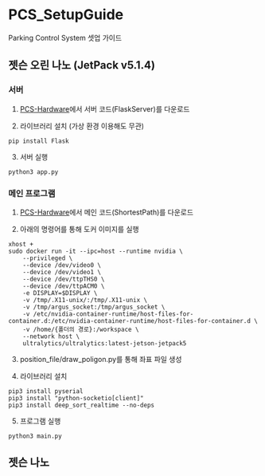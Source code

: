 # PCS_SetupGuide

Parking Control System 셋업 가이드

## 젯슨 오린 나노 (JetPack v5.1.4)

### 서버

1. [PCS-Hardware](https://github.com/Parking-control-system/Parking-control-system-Python-Hardware)에서 서버 코드(FlaskServer)를 다운로드

2. 라이브러리 설치 (가상 환경 이용해도 무관)

```
pip install Flask
```

3. 서버 실행

```
python3 app.py
```

### 메인 프로그램

1. [PCS-Hardware](https://github.com/Parking-control-system/Parking-control-system-Python-Hardware)에서 메인 코드(ShortestPath)를 다운로드

2. 아래의 명령어를 통해 도커 이미지를 실행

```
xhost +
sudo docker run -it --ipc=host --runtime nvidia \
    --privileged \
    --device /dev/video0 \
    --device /dev/video1 \
    --device /dev/ttpTHS0 \
    --device /dev/ttpACM0 \
    -e DISPLAY=$DISPLAY \
    -v /tmp/.X11-unix/:/tmp/.X11-unix \
    -v /tmp/argus_socket:/tmp/argus_socket \
    -v /etc/nvidia-container-runtime/host-files-for-container.d:/etc/nvidia-container-runtime/host-files-for-container.d \
    -v /home/{폴더의 경로}:/workspace \
    --network host \
    ultralytics/ultralytics:latest-jetson-jetpack5
```

3. position_file/draw_poligon.py를 통해 좌표 파일 생성

4. 라이브러리 설치

```
pip3 install pyserial
pip3 install "python-socketio[client]"
pip3 install deep_sort_realtime --no-deps
```

5. 프로그램 실행

```
python3 main.py
```

## 젯슨 나노

###
